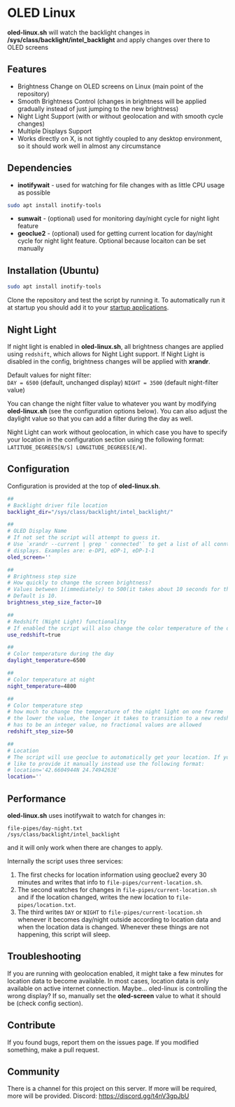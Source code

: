 # OLED Linux
**oled-linux.sh** will watch the backlight changes in **/sys/class/backlight/intel_backlight** and apply changes over there to OLED screens

## Features
- Brightness Change on OLED screens on Linux (main point of the repository)
- Smooth Brightness Control (changes in brightness will be applied gradually instead of just jumping to the new brightness)
- Night Light Support (with or without geolocation and with smooth cycle changes)
- Multiple Displays Support
- Works directly on X, is not tightly coupled to any desktop environment, so it should work well in almost any circumstance

## Dependencies
- **inotifywait** - used for watching for file changes with as little CPU usage as possible
```sh
sudo apt install inotify-tools
```
- **sunwait** - (optional) used for monitoring day/night cycle for night light feature
- **geoclue2** - (optional) used for getting current location for day/night cycle for night light feature. Optional because locaiton can be set manually

## Installation (Ubuntu)

```bash
sudo apt install inotify-tools
```

Clone the repository and test the script by running it. To automatically run it
at startup you should add it to your [startup applications](https://help.ubuntu.com/stable/ubuntu-help/startup-applications.html.en).


## Night Light
If night light is enabled in **oled-linux.sh**, all brightness changes are applied using `redshift`, which allows for Night Light support.
If Night Light is disabled in the config, brightness changes will be applied with **xrandr**.

Default values for night filter:  
`DAY = 6500` (default, unchanged display)
`NIGHT = 3500` (default night-filter value)

You can change the night filter value to whatever you want by modifying
**oled-linux.sh** (see the configuration options below). You can also adjust
the daylight value so that you can add a filter during the day as well.

Night Light can work without geolocation, in which case you have to specify your
location in the configuration section using the following format:
`LATITUDE_DEGREES[N/S] LONGITUDE_DEGREES[E/W]`.

## Configuration
Configuration is provided at the top of **oled-linux.sh**.
```bash
##
# Backlight driver file location
backlight_dir="/sys/class/backlight/intel_backlight/"

##
# OLED Display Name
# If not set the script will attempt to guess it.
# Use `xrandr --current | grep ' connected'` to get a list of all conntected
# displays. Examples are: e-DP1, eDP-1, eDP-1-1
oled_screen=''

##
# Brightness step size
# How quickly to change the screen brightness?
# Values between 1(immediately) to 500(it takes about 10 seconds for the whole range) make sense.
# Default is 10.
brightness_step_size_factor=10

##
# Redshift (Night Light) functionality
# If enabled the script will also change the color temperature of the display.
use_redshift=true

##
# Color temperature during the day
daylight_temperature=6500

##
# Color temperature at night
night_temperature=4800

##
# Color temperature step
# how much to change the temperature of the night light on one frarme
# the lower the value, the longer it takes to transition to a new redshift temperature
# has to be an integer value, no fractional values are allowed
redshift_step_size=50

##
# Location
# The script will use geoclue to automatically get your location. If you would
# like to provide it manually instead use the following format:
# location='42.6604944N 24.7494263E'
location=''
```

## Performance
**oled-linux.sh** uses inotifywait to watch for changes in:
```
file-pipes/day-night.txt
/sys/class/backlight/intel_backlight
```

and it will only work when there are changes to apply.

Internally the script uses three services:

1. The first checks for location information using geoclue2 every 30 minutes and writes that info to `file-pipes/current-location.sh`.
2. The second watches for changes in `file-pipes/current-location.sh` and if the location changed, writes the new location to `file-pipes/location.txt`.
3. The third writes `DAY` or `NIGHT` to `file-pipes/current-location.sh` whenever it becomes day/night outside according to location data and when the location data is changed. Whenever these things are not happening, this script will sleep.

## Troubleshooting
If you are running with geolocation enabled, it might take a few minutes for location data to become available. In most cases, location data is only available on active internet connection.
Maybe... oled-linux is controlling the wrong display? If so, manually set the **oled-screen** value to what it should be (check config section).

## Contribute
If you found bugs, report them on the issues page. If you modified something, make a pull request.

## Community
There is a channel for this project on this server. If more will be required, more will be provided.
Discord: https://discord.gg/t4nV3gpJbU
